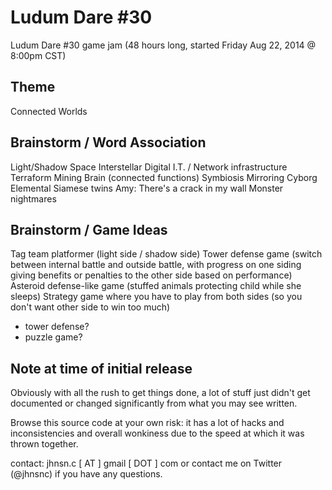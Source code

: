 Ludum Dare #30
==============

Ludum Dare #30 game jam (48 hours long, started Friday Aug 22, 2014 @ 8:00pm CST)

Theme
-----
Connected Worlds


Brainstorm / Word Association
-----------------------------
Light/Shadow
Space
Interstellar
Digital
I.T. / Network infrastructure
Terraform
Mining
Brain (connected functions)
Symbiosis
Mirroring
Cyborg
Elemental
Siamese twins
Amy: There's a crack in my wall
Monster nightmares

Brainstorm / Game Ideas
-----------------------
Tag team platformer (light side / shadow side)
Tower defense game (switch between internal battle and outside battle, with progress on one siding giving benefits or penalties to the other side based on performance)
Asteroid defense-like game (stuffed animals protecting child while she sleeps)
Strategy game where you have to play from both sides (so you don't want other side to win too much)
- tower defense?
- puzzle game?

Note at time of initial release
-------------------------------
Obviously with all the rush to get things done, a lot of stuff just didn't get documented or changed significantly from what you may see written.

Browse this source code at your own risk: it has a lot of hacks and inconsistencies and overall wonkiness due to the speed at which it was thrown together.

contact: jhnsn.c [ AT ] gmail [ DOT ] com or contact me on Twitter (@jhnsnc) if you have any questions.  
